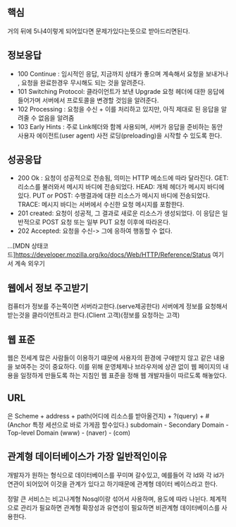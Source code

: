 ## 핵심
거의 뒤에 5나4이렇게 되어있다면 문제가있다는뜻으로 받아드리면된다.

## 정보응답

- 100 Continue : 임시적인 응답, 지금까지 상태가 좋으며 계속해서 요청을 보내거나 , 요청을 완료한경우 무시해도 되는 것을 알려준다.
- 101 Switching Protocol: 클라이언트가 보낸 Upgrade 요청 헤더에 대한 응답에 들어가며 서버에서 프로토콜을 변경할 것임을 알려준다.
- 102 Processing : 요청을 수신 + 이를 처리하고 있지만, 아직 제대로 된 응답을 알려줄 수 없음을 알려줌
- 103 Early Hints :  주로 Link헤더와 함께 사용되며, 서버가 응답을 준비하는 동안 사용자 에이전트(user agent) 사전 로딩(preloading)을 시작할 수 있도록 한다.

## 성공응답
- 200 Ok : 요청이 성공적으로 전송됨, 의미는 HTTP 메소드에 따라 달라진다. GET:리소스를 불러와서 메시지 바디에 전송되었다. HEAD: 개체 헤더가 메시지 바디에 있다. PUT or POST: 수행결과에 대한 리소스가 메시지 바디에 전송되었다. TRACE: 메시지 바디는 서버에서 수신한 요청 메시지를 포함한다.
- 201 created: 요청이 성공적, 그 결과로 새로운 리소스가 생성되었다. 이 응답은 일반적으로 POST 요청 또는 일부 PUT 요청 이후에 따라온다.
- 202 Accepted: 요청을 수신-> 그에 응하여 행동할 수 없다.


...[MDN 상태코드]https://developer.mozilla.org/ko/docs/Web/HTTP/Reference/Status 여기서 계속 외우기

## 웹에서 정보 주고받기
컴퓨터가 정보를 주는쪽이면 서버라고한다.(serve제공한다) 서버에게 정보를 요청해서 받는것을 클라이언트라고 한다.(Client 고객)(정보를 요청하는 고객)

## 웹 표준
웹은 전세계 많은 사람들이 이용하기 떄문에 사용자의 환경에 구애받지 않고 같은 내용을 보여주는 것이 중요하다. 이를 위해 운영체제나 브라우저에 상관 없이 웹 페이지의 내용을 일정하게 만들도록 하는 지침인 웹 표준을 정해 웹 개발자들이 따르도록 해놓았다.

## URL
은 Scheme + address + path(어디에 리소스를 받아올건지) + ?(query) + #(Anchor 특정 세션으로 바로 가게끔 할수있다.)
subdomain - Secondary Domain - Top-level Domain
(www) - (naver) - (com)

## 관계형 데이터베이스가 가장 일반적인이유
개발자가 원하는 형식으로 데이터베이스를 꾸미며 갈수있고, 예를들어 각 Id와 각 id가 연관이 되어있어 이것을 관계가 있다고 하기때문에 관계형 데이터 베이스라고 한다.

정말 큰 서비스는 비고나계형 Nosql이랑 섞어서 사용하며, 용도에 따라 나뉜다.
체계적으로 관리가 필요하면 관계형
확장성과 유연성이 필요하면 비관계형 데이터베이스를 사용한다.